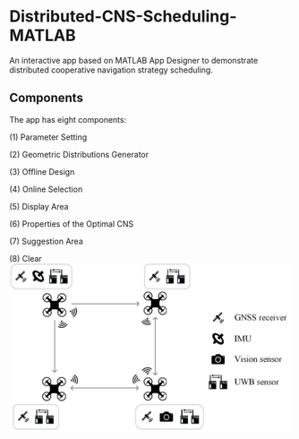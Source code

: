 # Distributed-CNS-Scheduling-MATLAB
An interactive app based on MATLAB App Designer to demonstrate distributed cooperative navigation strategy scheduling.
## Components
The app has eight components:

(1) Parameter Setting

(2) Geometric Distributions Generator

(3) Offline Design

(4) Online Selection

(5) Display Area

(6) Properties of the Optimal CNS

(7) Suggestion Area

(8) Clear
![EKF](https://raw.githubusercontent.com/Why918/Figures/main/Figure%201.png)
### 
